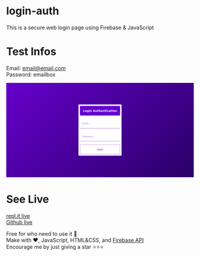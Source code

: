 # login-auth
This is a secure web login page using Firebase &amp; JavaScript
# Test Infos
Email: email@email.com<br>
Password: emailbox

![](./login.png)

# See Live
[repl.it live](https://login-auth.marcraphael.repl.co)
<br>[Github live](https://marcraphael12.github.io/login-auth/)

Free for who need to use it 🤗 
<br>Make with ❤️, JavaScript, HTML&CSS, and [Firebase API](https://firebase.google.com/)
<br>Encourage me by just giving a star ⭐⭐⭐
